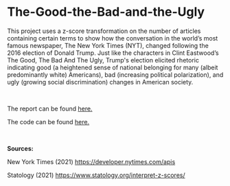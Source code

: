 # The-Good-the-Bad-and-the-Ugly
This project uses a z-score transformation on the number of articles containing certain terms to show how the conversation in the world’s most famous newspaper, The New York Times (NYT), changed following the 2016 election of Donald Trump. Just like the characters in Clint Eastwood’s The Good, The Bad And The Ugly, Trump's election elicited rhetoric indicating good (a heightened sense of national belonging for many (albeit predominantly white) Americans), bad (increasing political polarization), and ugly (growing social discrimination) changes in American society.

<br/>

The report can be found [here.](The-Good-the-Bad-and-the-Ugly.md)

The code can be found [here.](The-Good-the-Bad-and-the-Ugly.Rmd)

<br/>

**Sources:**

New York Times (2021) https://developer.nytimes.com/apis

Statology (2021) https://www.statology.org/interpret-z-scores/
